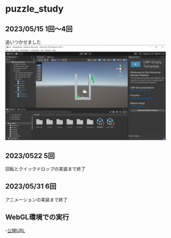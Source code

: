 # puzzle_study


## 2023/05/15 1回～4回
 追いつかせました
 ![画面](images/20230515.png)

 ## 2023/0522 5回
 回転とクイックドロップの実装まで終了

 ## 2023/05/31 6回
 アニメーションの実装まで終了



## WebGL環境での実行
-[公開URL](https://acerola1021.github.io/puzzle_study/WebGL/WebGL/)